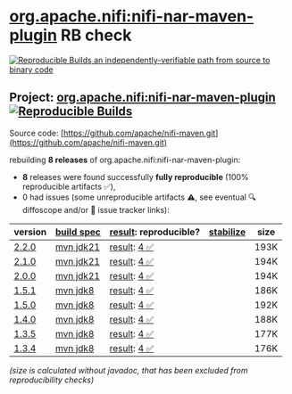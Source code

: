 [org.apache.nifi:nifi-nar-maven-plugin](https://central.sonatype.com/artifact/org.apache.nifi/nifi-nar-maven-plugin/versions) RB check
=======

[![Reproducible Builds](https://reproducible-builds.org/images/logos/rb.svg) an independently-verifiable path from source to binary code](https://reproducible-builds.org/)

## Project: [org.apache.nifi:nifi-nar-maven-plugin](https://central.sonatype.com/artifact/org.apache.nifi/nifi-nar-maven-plugin/versions) [![Reproducible Builds](https://img.shields.io/endpoint?url=https://raw.githubusercontent.com/jvm-repo-rebuild/reproducible-central/master/content/org/apache/nifi/nifi-nar-maven-plugin/badge.json)](https://github.com/jvm-repo-rebuild/reproducible-central/blob/master/content/org/apache/nifi/nifi-nar-maven-plugin/README.md)

Source code: [https://github.com/apache/nifi-maven.git](https://github.com/apache/nifi-maven.git)

rebuilding **8 releases** of org.apache.nifi:nifi-nar-maven-plugin:
- **8** releases were found successfully **fully reproducible** (100% reproducible artifacts :white_check_mark:),
- 0 had issues (some unreproducible artifacts :warning:, see eventual :mag: diffoscope and/or :memo: issue tracker links):

| version | [build spec](/BUILDSPEC.md) | [result](https://reproducible-builds.org/docs/jvm/): reproducible? | [stabilize](https://github.com/google/oss-rebuild/blob/main/cmd/stabilize/README.md) | size |
| -- | --------- | ------ | ------ | -- |
| [2.2.0](https://central.sonatype.com/artifact/org.apache.nifi/nifi-nar-maven-plugin/2.2.0/pom) | [mvn jdk21](nifi-nar-maven-plugin-2.2.0.buildspec) | [result](nifi-nar-maven-plugin-2.2.0.buildinfo): [4 :white_check_mark: ](nifi-nar-maven-plugin-2.2.0.buildcompare) | | 193K |
| [2.1.0](https://central.sonatype.com/artifact/org.apache.nifi/nifi-nar-maven-plugin/2.1.0/pom) | [mvn jdk21](nifi-nar-maven-plugin-2.1.0.buildspec) | [result](nifi-nar-maven-plugin-2.1.0.buildinfo): [4 :white_check_mark: ](nifi-nar-maven-plugin-2.1.0.buildcompare) | | 194K |
| [2.0.0](https://central.sonatype.com/artifact/org.apache.nifi/nifi-nar-maven-plugin/2.0.0/pom) | [mvn jdk21](nifi-nar-maven-plugin-2.0.0.buildspec) | [result](nifi-nar-maven-plugin-2.0.0.buildinfo): [4 :white_check_mark: ](nifi-nar-maven-plugin-2.0.0.buildcompare) | | 194K |
| [1.5.1](https://central.sonatype.com/artifact/org.apache.nifi/nifi-nar-maven-plugin/1.5.1/pom) | [mvn jdk8](nifi-nar-maven-plugin-1.5.1.buildspec) | [result](nifi-nar-maven-plugin-1.5.1.buildinfo): [4 :white_check_mark: ](nifi-nar-maven-plugin-1.5.1.buildcompare) | | 186K |
| [1.5.0](https://central.sonatype.com/artifact/org.apache.nifi/nifi-nar-maven-plugin/1.5.0/pom) | [mvn jdk8](nifi-nar-maven-plugin-1.5.0.buildspec) | [result](nifi-nar-maven-plugin-1.5.0.buildinfo): [4 :white_check_mark: ](nifi-nar-maven-plugin-1.5.0.buildcompare) | | 192K |
| [1.4.0](https://central.sonatype.com/artifact/org.apache.nifi/nifi-nar-maven-plugin/1.4.0/pom) | [mvn jdk8](nifi-nar-maven-plugin-1.4.0.buildspec) | [result](nifi-nar-maven-plugin-1.4.0.buildinfo): [4 :white_check_mark: ](nifi-nar-maven-plugin-1.4.0.buildcompare) | | 188K |
| [1.3.5](https://central.sonatype.com/artifact/org.apache.nifi/nifi-nar-maven-plugin/1.3.5/pom) | [mvn jdk8](nifi-nar-maven-plugin-1.3.5.buildspec) | [result](nifi-nar-maven-plugin-1.3.5.buildinfo): [4 :white_check_mark: ](nifi-nar-maven-plugin-1.3.5.buildcompare) | | 177K |
| [1.3.4](https://central.sonatype.com/artifact/org.apache.nifi/nifi-nar-maven-plugin/1.3.4/pom) | [mvn jdk8](nifi-nar-maven-plugin-1.3.4.buildspec) | [result](nifi-nar-maven-plugin-1.3.4.buildinfo): [4 :white_check_mark: ](nifi-nar-maven-plugin-1.3.4.buildcompare) | | 176K |

<i>(size is calculated without javadoc, that has been excluded from reproducibility checks)</i>
